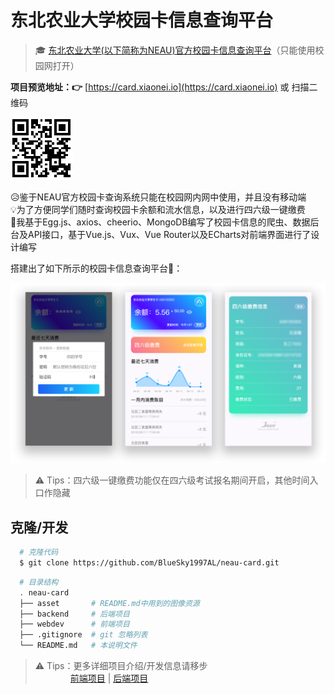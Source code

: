 # 东北农业大学校园卡信息查询平台

> &#x1F393; [东北农业大学(以下简称为NEAU)官方校园卡信息查询平台](http://card.neau.edu.cn)（只能使用校园网打开）

**项目预览地址：&#x1F449;** [https://card.xiaonei.io](https://card.xiaonei.io) 或 扫描二维码

![二维码](asset/qr_code.png)

&#x1F625;鉴于NEAU官方校园卡查询系统只能在校园网内网中使用，并且没有移动端  
&#x1F4A1;为了方便同学们随时查询校园卡余额和流水信息，以及进行四六级一键缴费  
&#x1F4AA;我基于Egg.js、axios、cheerio、MongoDB编写了校园卡信息的爬虫、数据后台及API接口，基于Vue.js、Vux、Vue Router以及ECharts对前端界面进行了设计编写

搭建出了如下所示的校园卡信息查询平台&#x1F308;：

![预览](asset/preview.png)

> &#x26A0; Tips：四六级一键缴费功能仅在四六级考试报名期间开启，其他时间入口作隐藏

## 克隆/开发

```bash
  # 克隆代码
  $ git clone https://github.com/BlueSky1997AL/neau-card.git
```

```bash
  # 目录结构
  . neau-card
  ├── asset       # README.md中用到的图像资源
  ├── backend     # 后端项目
  ├── webdev      # 前端项目
  ├── .gitignore  # git 忽略列表
  └── README.md   # 本说明文件
```

> &#x26A0; Tips：更多详细项目介绍/开发信息请移步  
  　　　　[前端项目](https://github.com/BlueSky1997AL/neau-card/tree/master/webdev) | [后端项目](https://github.com/BlueSky1997AL/neau-card/tree/master/backend)


